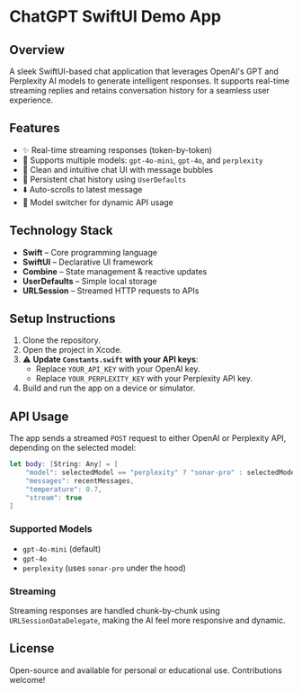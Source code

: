 # ChatGPT SwiftUI Demo App

## Overview
A sleek SwiftUI-based chat application that leverages OpenAI's GPT and Perplexity AI models to generate intelligent responses. It supports real-time streaming replies and retains conversation history for a seamless user experience.

## Features
- ✨ Real-time streaming responses (token-by-token)
- 🧠 Supports multiple models: `gpt-4o-mini`, `gpt-4o`, and `perplexity`
- 💬 Clean and intuitive chat UI with message bubbles
- 💾 Persistent chat history using `UserDefaults`
- ⬇️ Auto-scrolls to latest message
- 🔄 Model switcher for dynamic API usage

## Technology Stack
- **Swift** – Core programming language
- **SwiftUI** – Declarative UI framework
- **Combine** – State management & reactive updates
- **UserDefaults** – Simple local storage
- **URLSession** – Streamed HTTP requests to APIs

## Setup Instructions
1. Clone the repository.
2. Open the project in Xcode.
3. ⚠️ **Update `Constants.swift` with your API keys**:
   - Replace `YOUR_API_KEY` with your OpenAI key.
   - Replace `YOUR_PERPLEXITY_KEY` with your Perplexity API key.
4. Build and run the app on a device or simulator.

## API Usage
The app sends a streamed `POST` request to either OpenAI or Perplexity API, depending on the selected model:

```swift
let body: [String: Any] = [
    "model": selectedModel == "perplexity" ? "sonar-pro" : selectedModel,
    "messages": recentMessages,
    "temperature": 0.7,
    "stream": true
]
```

### Supported Models
- `gpt-4o-mini` (default)
- `gpt-4o`
- `perplexity` (uses `sonar-pro` under the hood)

### Streaming
Streaming responses are handled chunk-by-chunk using `URLSessionDataDelegate`, making the AI feel more responsive and dynamic.

## License
Open-source and available for personal or educational use. Contributions welcome!
